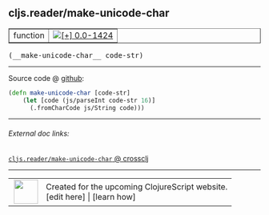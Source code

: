 ## cljs.reader/make-unicode-char



 <table border="1">
<tr>
<td>function</td>
<td><a href="https://github.com/cljsinfo/cljs-api-docs/tree/0.0-1424"><img valign="middle" alt="[+] 0.0-1424" title="Added in 0.0-1424" src="https://img.shields.io/badge/+-0.0--1424-lightgrey.svg"></a> </td>
</tr>
</table>


 <samp>
(__make-unicode-char__ code-str)<br>
</samp>

---







Source code @ [github](https://github.com/clojure/clojurescript/blob/r2411/src/cljs/cljs/reader.cljs#L189-L191):

```clj
(defn make-unicode-char [code-str]
    (let [code (js/parseInt code-str 16)]
      (.fromCharCode js/String code)))
```

<!--
Repo - tag - source tree - lines:

 <pre>
clojurescript @ r2411
└── src
    └── cljs
        └── cljs
            └── <ins>[reader.cljs:189-191](https://github.com/clojure/clojurescript/blob/r2411/src/cljs/cljs/reader.cljs#L189-L191)</ins>
</pre>

-->

---



###### External doc links:

[`cljs.reader/make-unicode-char` @ crossclj](http://crossclj.info/fun/cljs.reader.cljs/make-unicode-char.html)<br>

---

 <table>
<tr><td>
<img valign="middle" align="right" width="48px" src="http://i.imgur.com/Hi20huC.png">
</td><td>
Created for the upcoming ClojureScript website.<br>
[edit here] | [learn how]
</td></tr></table>

[edit here]:https://github.com/cljsinfo/cljs-api-docs/blob/master/cljsdoc/cljs.reader_make-unicode-char.cljsdoc
[learn how]:https://github.com/cljsinfo/cljs-api-docs/wiki/cljsdoc-files

<!--

This information was too distracting to show to readers, but I'll leave it
commented here since it is helpful to:

- pretty-print the data used to generate this document
- and show how to retrieve that data



The API data for this symbol:

```clj
{:ns "cljs.reader",
 :name "make-unicode-char",
 :type "function",
 :signature ["[code-str]"],
 :source {:code "(defn make-unicode-char [code-str]\n    (let [code (js/parseInt code-str 16)]\n      (.fromCharCode js/String code)))",
          :title "Source code",
          :repo "clojurescript",
          :tag "r2411",
          :filename "src/cljs/cljs/reader.cljs",
          :lines [189 191]},
 :full-name "cljs.reader/make-unicode-char",
 :full-name-encode "cljs.reader_make-unicode-char",
 :history [["+" "0.0-1424"]]}

```

Retrieve the API data for this symbol:

```clj
;; from Clojure REPL
(require '[clojure.edn :as edn])
(-> (slurp "https://raw.githubusercontent.com/cljsinfo/cljs-api-docs/catalog/cljs-api.edn")
    (edn/read-string)
    (get-in [:symbols "cljs.reader/make-unicode-char"]))
```

-->
